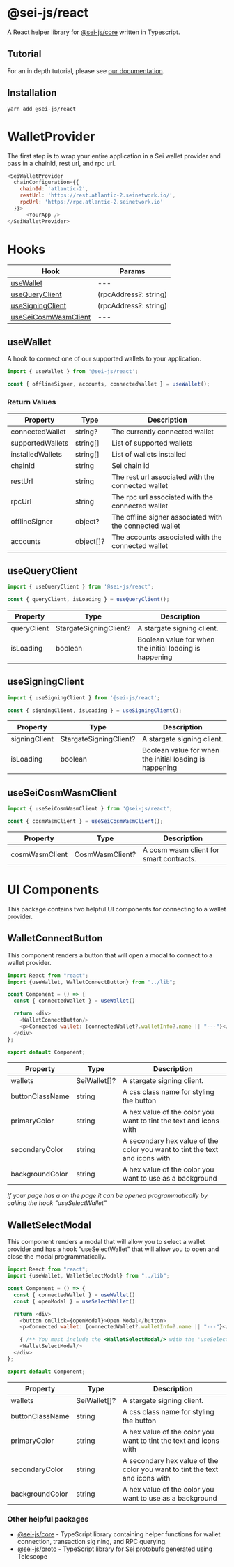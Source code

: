 # @sei-js/react

A React helper library for [@sei-js/core](https://www.npmjs.com/package/@sei-js/core) written in Typescript.

## Tutorial

For an in depth tutorial, please see [our documentation](https://docs.seinetwork.io/front-end-development/react-tutorial).

## Installation

```shell
yarn add @sei-js/react
```

# WalletProvider
The first step is to wrap your entire application in a Sei wallet provider and pass in a chainId, rest url, and rpc url.
```javascript
<SeiWalletProvider
  chainConfiguration={{
    chainId: 'atlantic-2',
    restUrl: 'https://rest.atlantic-2.seinetwork.io/',
    rpcUrl: 'https://rpc.atlantic-2.seinetwork.io'
  }}>
      <YourApp />
</SeiWalletProvider>
```

# Hooks

| Hook                                          | Params                |
|-----------------------------------------------|-----------------------|
| [useWallet](#useWallet)                       | ---                   |
| [useQueryClient](#useQueryClient)             | (rpcAddress?: string) |
| [useSigningClient](#useSigningClient)         | (rpcAddress?: string) |
| [useSeiCosmWasmClient](#useSeiCosmWasmClient) | ---                   |

## useWallet

A hook to connect one of our supported wallets to your application.


```javascript
import { useWallet } from '@sei-js/react';

const { offlineSigner, accounts, connectedWallet } = useWallet();
```

### Return Values

| Property         | Type      | Description                                             |
|------------------|-----------|---------------------------------------------------------|
| connectedWallet  | string?   | The currently connected wallet                          |
| supportedWallets | string[]  | List of supported wallets                               |
| installedWallets | string[]  | List of wallets installed                               |
| chainId          | string    | Sei chain id                                            |
| restUrl          | string    | The rest url associated with the connected wallet       |
| rpcUrl           | string    | The rpc url associated with the connected wallet        |
| offlineSigner    | object?   | The offline signer associated with the connected wallet |
| accounts         | object[]? | The accounts associated with the connected wallet       |

## useQueryClient

```javascript
import { useQueryClient } from '@sei-js/react';

const { queryClient, isLoading } = useQueryClient();
```

| Property    | Type                   | Description                                             |
|-------------|------------------------|---------------------------------------------------------|
| queryClient | StargateSigningClient? | A stargate signing client.                              |
| isLoading   | boolean                | Boolean value for when the initial loading is happening |

## useSigningClient

```javascript
import { useSigningClient } from '@sei-js/react';

const { signingClient, isLoading } = useSigningClient();
```

| Property      | Type                   | Description                                             |
|---------------|------------------------|---------------------------------------------------------|
| signingClient | StargateSigningClient? | A stargate signing client.                              |
| isLoading     | boolean                | Boolean value for when the initial loading is happening |

## useSeiCosmWasmClient

```javascript
import { useSeiCosmWasmClient } from '@sei-js/react';

const { cosmWasmClient } = useSeiCosmWasmClient();
```

| Property       | Type            | Description                             |
|----------------|-----------------|-----------------------------------------|
| cosmWasmClient | CosmWasmClient? | A cosm wasm client for smart contracts. |

# UI Components
This package contains two helpful UI components for connecting to a wallet provider.

## WalletConnectButton
This component renders a button that will open a modal to connect to a wallet provider.

```javascript
import React from "react";
import {useWallet, WalletConnectButton} from "../lib";

const Component = () => {
  const { connectedWallet } = useWallet()

  return <div>
    <WalletConnectButton/>
    <p>Connected wallet: {connectedWallet?.walletInfo?.name || "---"}</p>
  </div>
};

export default Component;

```


| Property        | Type         | Description                                                                 |
|-----------------|--------------|-----------------------------------------------------------------------------|
| wallets         | SeiWallet[]? | A stargate signing client.                                                  |
| buttonClassName | string       | A css class name for styling the button                                     |
| primaryColor    | string       | A hex value of the color you want to tint the text and icons with           |
| secondaryColor  | string       | A secondary hex value of the color you want to tint the text and icons with |
| backgroundColor | string       | A hex value of the color you want to use as a background                    |

*If your page has a <WalletConnectButton/> on the page it can be opened programmatically by calling the hook "useSelectWallet"*


## WalletSelectModal
This component renders a modal that will allow you to select a wallet provider and has a hook "useSelectWallet" that will allow you to open and close the modal programmatically.
```javascript
import React from "react";
import {useWallet, WalletSelectModal} from "../lib";

const Component = () => {
  const { connectedWallet } = useWallet()
  const { openModal } = useSelectWallet()

  return <div>
    <button onClick={openModal}>Open Modal</button>
    <p>Connected wallet: {connectedWallet?.walletInfo?.name || "---"}</p>

    { /** You must include the <WalletSelectModal/> with the 'useSelectWallet' hook, unless you already have a <WalletConnectButton/> rendered somewhere else in your app **/ }
    <WalletSelectModal/>
  </div>
};

export default Component;

```


| Property        | Type         | Description                                                                 |
|-----------------|--------------|-----------------------------------------------------------------------------|
| wallets         | SeiWallet[]? | A stargate signing client.                                                  |
| buttonClassName | string       | A css class name for styling the button                                     |
| primaryColor    | string       | A hex value of the color you want to tint the text and icons with           |
| secondaryColor  | string       | A secondary hex value of the color you want to tint the text and icons with |
| backgroundColor | string       | A hex value of the color you want to use as a background                    |



### Other helpful packages

- [@sei-js/core](https://www.npmjs.com/package/@sei-js/core) - TypeScript library containing helper functions for wallet connection, transaction sig
ning, and RPC querying.
- [@sei-js/proto](https://www.npmjs.com/package/@sei-js/proto) - TypeScript library for Sei protobufs generated using Telescope
